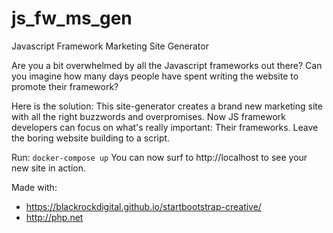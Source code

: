 # js_fw_ms_gen
Javascript Framework Marketing Site Generator

Are you a bit overwhelmed by all the Javascript frameworks out there? Can you imagine how many days people have spent writing the website to promote their framework?

Here is the solution: This site-generator creates a brand new marketing site with all the right buzzwords and overpromises.
Now JS framework developers can focus on what's really important: Their frameworks. Leave the boring website building to a script.

Run:
`docker-compose up`
You can now surf to http://localhost to see your new site in action.

Made with:
* https://blackrockdigital.github.io/startbootstrap-creative/     
* http://php.net
